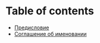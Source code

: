 # Table of contents

* [Предисловие](README.md)
* [Соглашение об именовании](naming-conventions.md)

